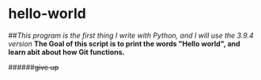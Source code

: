 # hello-world
##*This program is the first thing I write with Python, and I will use the 3.9.4 version*
**The Goal of this script is to print the words "Hello world", and learn abit about how Git functions.**

######~~give up~~